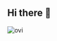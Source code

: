 ## Hi there 👋

<img src="https://github-readme-stats.vercel.app/api/top-langs?username=amandaaurora&show_icons=true&locale=en&layout=compact&theme=material-palenight&hide=jupyter%20notebook" alt="ovi" />


<!--
**amandaaurora/amandaaurora** is a ✨ _special_ ✨ repository because its `README.md` (this file) appears on your GitHub profile.

Here are some ideas to get you started:

- 🔭 I’m currently working on ...
- 🌱 I’m currently learning ...
- 👯 I’m looking to collaborate on ...
- 🤔 I’m looking for help with ...
- 💬 Ask me about ...
- 📫 How to reach me: ...
- 😄 Pronouns: ...
- ⚡ Fun fact: ...
-->

